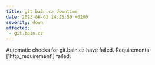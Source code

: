```yaml
---
title: git.bain.cz downtime
date: 2023-06-03 14:25:50 +0200
severity: down
affected:
 - git.bain.cz
---
```

Automatic checks for git.bain.cz have failed. Requirements ['http_requirement'] failed.
